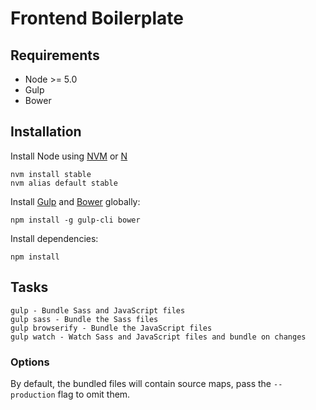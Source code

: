# Frontend Boilerplate

## Requirements
* Node >= 5.0
* Gulp
* Bower

## Installation

Install Node using [NVM](https://github.com/creationix/nvm) or [N](https://github.com/tj/n)

	nvm install stable
	nvm alias default stable

Install [Gulp](http://gulpjs.com) and [Bower](http://bower.io) globally:

	npm install -g gulp-cli bower

Install dependencies:

	npm install

## Tasks

	gulp - Bundle Sass and JavaScript files
	gulp sass - Bundle the Sass files
	gulp browserify - Bundle the JavaScript files
	gulp watch - Watch Sass and JavaScript files and bundle on changes

### Options

By default, the bundled files will contain source maps, pass the `--production` flag to omit them.
